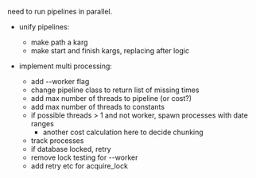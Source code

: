 
need to run pipelines in parallel.

* unify pipelines:
  * make path a karg
  * make start and finish kargs, replacing after logic

* implement multi processing:
  * add --worker flag
  * change pipeline class to return list of missing times
  * add max number of threads to pipeline (or cost?)
  * add max number of threads to constants
  * if possible threads > 1 and not worker, spawn processes with date ranges
    * another cost calculation here to decide chunking
  * track processes
  * if database locked, retry
  * remove lock testing for --worker
  * add retry etc for acquire_lock